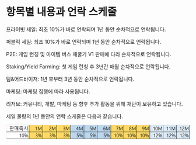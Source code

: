 # 항목별 내용과 언락 스케줄

프라이빗 세일: 최초 10%가 바로 언락되며 1년 동안 순차적으로 언락됩니다.

퍼블릭 세일: 최초 10%가 바로 언락되며 1년 동안 순차적으로 언락됩니다.

P2E: 게임 런칭 및 아이템 버스 채굴기 V1 판매에 다라 순차적으로 언락됩니다.

Staking/Yield Farming: 첫 게임 런칭 후 3년간 매월 순차적으로 언락됩니다.

팀&어드바이저: 1년 후부터 3년 동안 순차적으로 언락됩니다.

마케팅: 마케팅 집행에 따라 사용됩니다.

리저브: 커뮤니티, 개발, 마케팅 등 향후 추가 활동을 위해 재단이 보유하고 있습니다.

세일 물량의 1년 동안의 언락 스케줄은 다음과 같습니다.     &#x20;

![](<../.gitbook/assets/image (8) (1).png>)
